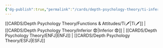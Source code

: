 ```yaml
---
{"dg-publish":true,"permalink":"/cards/depth-psychology-theory/ti-inferior/","noteIcon":"","created":"2023-01-05T12:05:14.343+01:00","updated":"2023-04-21T13:48:40.699+02:00"}
---
```


[[CARDS/Depth Psychology Theory/Functions & Attitudes/Ti🗡️\|Ti🗡️]] | [[CARDS/Depth Psychology Theory/Inferior 😨\|Inferior 😨]] | [[CARDS/Depth Psychology Theory/ENFJ\|ENFJ]] | [[CARDS/Depth Psychology Theory/ESFJ\|ESFJ]] 
